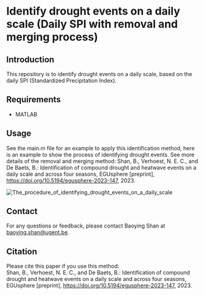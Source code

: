 # Identify drought events on a daily scale (Daily SPI with removal and merging process)

## Introduction
This repository is to identify drought events on a daily scale, based on the daily SPI (Standardized Precipitation Index). 

## Requirements
- MATLAB

## Usage
See the main.m file for an example to apply this identification method, here is an example to show the process of identifying drought events. See more details of the removal and merging method: Shan, B., Verhoest, N. E. C., and De Baets, B.: Identification of compound drought and heatwave events on a daily scale and across four seasons, EGUsphere [preprint], https://doi.org/10.5194/egusphere-2023-147, 2023.

![The_procedure_of_identifying_drought_events_on_a_daily_scale](./The_procedure_of_identifying_drought_events_on_a_daily_scale.png)

## Contact
For any questions or feedback, please contact Baoying Shan at baoying.shan@ugent.be.

## Citation
Please cite this paper if you use this method:  
Shan, B., Verhoest, N. E. C., and De Baets, B.: Identification of compound drought and heatwave events on a daily scale and across four seasons, EGUsphere [preprint], https://doi.org/10.5194/egusphere-2023-147, 2023.

